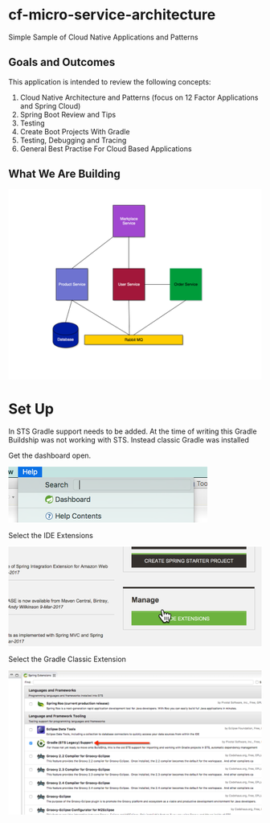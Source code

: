 # cf-micro-service-architecture
Simple Sample of Cloud Native Applications and Patterns

## Goals and Outcomes

This application is intended to review the following concepts:

1. Cloud Native Architecture and Patterns (focus on 12 Factor Applications and Spring Cloud)
2. Spring Boot Review and Tips
3. Testing
4. Create Boot Projects With Gradle
5. Testing, Debugging and Tracing
6. General Best Practise For Cloud Based Applications

## What We Are Building

![Architecture](/images/architecture.png)


# Set Up 

In STS Gradle support needs to be added. At the time of writing this Gradle Buildship was not working with STS. Instead classic Gradle was installed

Get the dashboard open.

![Architecture](/images/setup-1-find-dashboard.png)

Select the IDE Extensions

![Architecture](/images/setup-2-ide.png)

Select the Gradle Classic Extension

![Architecture](/images/setup-3-classic-gradle.png)



